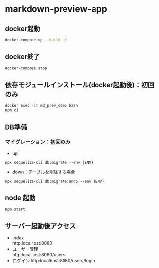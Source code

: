 # markdown-preview-app

## docker起動
```bash
docker-compose up --build -d
```

## docker終了
```bash
docker-compose stop
```

## 依存モジュールインストール(docker起動後)：初回のみ
```bash
docker exec -it md_prev_demo bash
npm ci
```

## DB準備
### マイグレーション：初回のみ
- up
```
npx sequelize-cli db:migrate --env {ENV}
```
- down：テーブルを削除する場合
```
npx sequelize-cli db:migrate:undo --env {ENV}
```

## node 起動
```bash
npm start
```

## サーバー起動後アクセス
- Index  
http:localhost:8080
- ユーザー管理  
http:localhost:8080/users
- ログイン
http:localhost:8080/users/login
